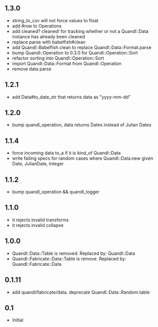 ## 1.3.0

* string_to_csv will not force values to float
* add #row to Operations
* add cleaned? cleaned! for tracking whether or not a Quandl::Data instance has already been cleaned
* replace parse with babelfish#clean
* add Quandl::Babelfish.clean to replace Quandl::Data::Format.parse
* bump Quandl::Operation to 0.3.0 for Quandl::Operation::Sort
* refactor sorting into Quandl::Operation::Sort
* import Quandl::Data::Format from Quandl::Operation
* remove data parse


## 1.2.1

* add Data#to_date_str that returns data as "yyyy-mm-dd"


## 1.2.0

* bump quandl_operation, data returns Dates instead of Julian Dates


## 1.1.4

* force incoming data to_a if it is kind_of Quandl::Data
* write failing specs for random cases where Quandl::Data.new given Date, JulianDate, Integer


## 1.1.2

* bump quandl_operation && quandl_logger


## 1.1.0

* it rejects invalid transforms
* it rejects invalid collapse

## 1.0.0

* Quandl::Data::Table is removed. Replaced by: Quandl::Data
* Quandl::Fabricate::Data::Table is remove. Replaced by: Quandl::Fabricate::Data


## 0.1.11

* add quandl/fabricate/data. deprecate Quandl::Data::Random.table


## 0.1

* Initial